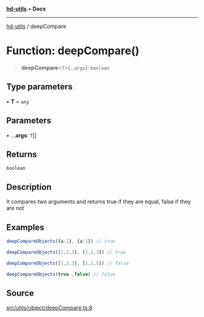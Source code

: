 [**hd-utils**](../README.md) • **Docs**

***

[hd-utils](../globals.md) / deepCompare

# Function: deepCompare()

> **deepCompare**\<`T`\>(...`args`): `boolean`

## Type parameters

• **T** = `any`

## Parameters

• ...**args**: `T`[]

## Returns

`boolean`

## Description

It compares two arguments and returns true if they are equal, false if they are not

## Examples

```ts
deepCompareObjects({a:1}, {a:1}) // true
```

```ts
deepCompareObjects([1,2,3], [1,2,3]) // true
```

```ts
deepCompareObjects([1,2,3], [1,2,5]) // false
```

```ts
deepCompareObjects(true ,false) // false
```

## Source

[src/utils/object/deepCompare.ts:8](https://github.com/AhmadHddad/h-utils/blob/b1dfa95e218c9605f39fc234662ef50e62fadcb8/src/utils/object/deepCompare.ts#L8)
